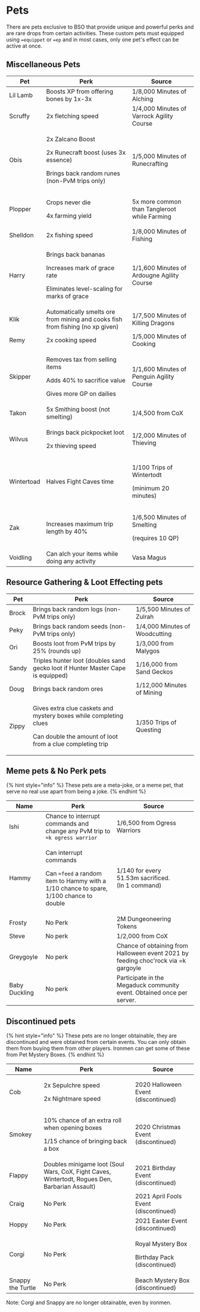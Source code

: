 # Pets

There are pets exclusive to BSO that provide unique and powerful perks and are rare drops from certain activities. These custom pets must equipped using `=equippet` or `=ep` and in most cases, only one pet's effect can be active at once.

## Miscellaneous Pets

| Pet        | Perk                                                                                                                   | Source                                                      |
| ---------- | ---------------------------------------------------------------------------------------------------------------------- | ----------------------------------------------------------- |
| Lil Lamb   | Boosts XP from offering bones by 1x-3x                                                                                 | 1/8,000 Minutes of Alching                                  |
| Scruffy    | 2x fletching speed                                                                                                     | 1/4,000 Minutes of Varrock Agility Course                   |
| Obis       | <p>2x Zalcano Boost</p><p>2x Runecraft boost (uses 3x essence)</p><p>Brings back random runes (non-PvM trips only)</p> | 1/5,000 Minutes of Runecrafting                             |
| Plopper    | <p>Crops never die</p><p>4x farming yield</p>                                                                          | 5x more common than Tangleroot while Farming                |
| Shelldon   | 2x fishing speed                                                                                                       | 1/8,000 Minutes of Fishing                                  |
| Harry      | <p>Brings back bananas</p><p>Increases mark of grace rate</p><p>Eliminates level-scaling for marks of grace </p>       | 1/1,600 Minutes of Ardougne Agility Course                  |
| Klik       | Automatically smelts ore from mining and cooks fish from fishing (no xp given)                                         | 1/7,500 Minutes of Killing Dragons                          |
| Remy       | 2x cooking speed                                                                                                       | 1/5,000 Minutes of Cooking                                  |
| Skipper    | <p>Removes tax from selling items</p><p>Adds 40% to sacrifice value</p><p>Gives more GP on dailies </p>                | 1/1,600 Minutes of Penguin Agility Course                   |
| Takon      | 5x Smithing boost (not smelting)                                                                                       | 1/4,500 from CoX                                            |
| Wilvus     | <p>Brings back pickpocket loot</p><p>2x thieving speed</p>                                                             | 1/2,000 Minutes of Thieving                                 |
| Wintertoad | Halves Fight Caves time                                                                                                | <p>1/100 Trips of Wintertodt</p><p>(minimum 20 minutes)</p> |
| Zak        | Increases maximum trip length by 40%                                                                                   | <p>1/6,500 Minutes of Smelting</p><p>(requires 10 QP)</p>   |
| Voidling   | Can alch your items while doing any activity                                                                           | Vasa Magus                                                  |

## Resource Gathering & Loot Effecting pets

| Pet   | Perk                                                                                                                                     | Source                         |
| ----- | ---------------------------------------------------------------------------------------------------------------------------------------- | ------------------------------ |
| Brock | Brings back random logs (non-PvM trips only)                                                                                             | 1/5,500 Minutes of Zulrah      |
| Peky  | Brings back random seeds (non-PvM trips only)                                                                                            | 1/4,000 Minutes of Woodcutting |
| Ori   | Boosts loot from PvM trips by 25% (rounds up)                                                                                            | 1/3,000 from Malygos           |
| Sandy | Triples hunter loot (doubles sand gecko loot if Hunter Master Cape is equipped)                                                          | 1/16,000 from Sand Geckos      |
| Doug  | Brings back random ores                                                                                                                  | 1/12,000 Minutes of Mining     |
| Zippy | <p>Gives extra clue caskets and mystery boxes while completing clues</p><p>Can double the amount of loot from a clue completing trip</p> | 1/350 Trips of Questing        |

## Meme pets & No Perk pets

{% hint style="info" %}
These pets are a meta-joke, or a meme pet, that serve no real use apart from being a joke.
{% endhint %}

| Name          | Perk                                                                                                                                  | Source                                                                             |
| ------------- | ------------------------------------------------------------------------------------------------------------------------------------- | ---------------------------------------------------------------------------------- |
| Ishi          | Chance to interrupt commands and change any PvM trip to `=k ogress warrior`                                                           | 1/6,500 from Ogress Warriors                                                       |
| Hammy         | <p>Can interrupt commands</p><p>Can <code>=feed</code> a random item to Hammy with a 1/10 chance to spare, 1/100 chance to double</p> | <p>1/140 for every<br>51.53m sacrificed.<br>(In 1 command)</p>                     |
| Frosty        | No Perk                                                                                                                               | 2M Dungeoneering Tokens                                                            |
| Steve         | No perk                                                                                                                               | 1/2,000 from CoX                                                                   |
| Greygoyle     | No perk                                                                                                                               | Chance of obtaining from Halloween event 2021 by feeding choc'rock via =k gargoyle |
| Baby Duckling | No perk                                                                                                                               | Participate in the Megaduck community event. Obtained once per server.             |

## Discontinued pets

{% hint style="info" %}
These pets are no longer obtainable, they are discontinued and were obtained from certain events. You can only obtain them from buying them from other players. Ironmen can get some of these from Pet Mystery Boxes.
{% endhint %}

| Name              | Perk                                                                                            | Source                                                         |
| ----------------- | ----------------------------------------------------------------------------------------------- | -------------------------------------------------------------- |
| Cob               | <p>2x Sepulchre speed</p><p>2x Nightmare speed</p>                                              | 2020 Halloween Event (discontinued)                            |
| Smokey            | <p>10% chance of an extra roll when opening boxes</p><p>1/15 chance of bringing back a box </p> | 2020 Christmas Event (discontinued)                            |
| Flappy            | Doubles minigame loot (Soul Wars, CoX, Fight Caves, Wintertodt, Rogues Den, Barbarian Assault)  | 2021 Birthday Event (discontinued)                             |
| Craig             | No Perk                                                                                         | 2021 April Fools Event (discontinued)                          |
| Hoppy             | No Perk                                                                                         | 2021 Easter Event (discontinued)                               |
| Corgi             | No Perk                                                                                         | <p>Royal Mystery Box </p><p>Birthday Pack   (discontinued)</p> |
| Snappy the Turtle | No Perk                                                                                         | Beach Mystery Box (discontinued)                               |

Note: Corgi and Snappy are no longer obtainable, even by ironmen.
